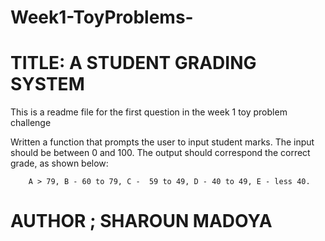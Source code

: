 # Week1-ToyProblems-
# TITLE: A STUDENT GRADING SYSTEM


This is a readme file for the first question in the week 1 toy problem challenge 


Written a function that prompts the user to input student marks. The input should be between 0 and 100. The output should correspond the correct grade, as shown below: 

        A > 79, B - 60 to 79, C -  59 to 49, D - 40 to 49, E - less 40.

# AUTHOR ; SHAROUN MADOYA